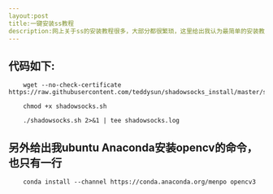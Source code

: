 ```yaml
---
layout:post
title:一键安装ss教程
description:网上关于ss的安装教程很多，大部分都很繁琐，这里给出我认为最简单的安装教程。适用于ubuntu的系统。
---
```

## 代码如下:

		wget --no-check-certificate https://raw.githubusercontent.com/teddysun/shadowsocks_install/master/shadowsocks.sh

		chmod +x shadowsocks.sh

		./shadowsocks.sh 2>&1 | tee shadowsocks.log



## 另外给出我ubuntu Anaconda安装opencv的命令，也只有一行


		conda install --channel https://conda.anaconda.org/menpo opencv3
